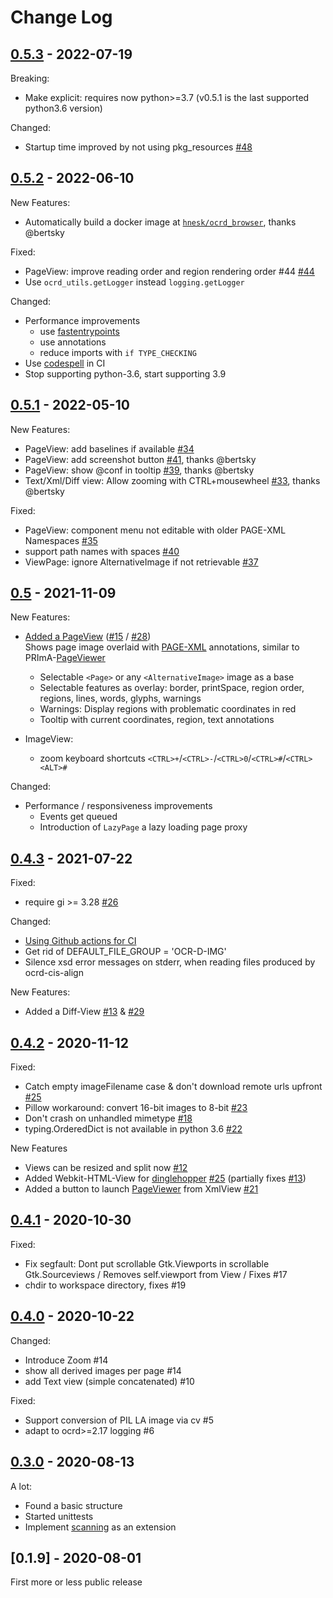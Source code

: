 # Change Log

<!-- 
## [Unreleased](../../compare/v0.5.3...master)
-->

## [0.5.3](../../compare/v0.5.2...v0.5.3) - 2022-07-19

Breaking: 
 * Make explicit: requires now python>=3.7 (v0.5.1 is the last supported python3.6 version)

Changed:
 * Startup time improved by not using pkg_resources [#48](../../pull/48)  


## [0.5.2](../../compare/v0.5.1...v0.5.2) - 2022-06-10

New Features:
 * Automatically build a docker image at [`hnesk/ocrd_browser`](https://hub.docker.com/r/hnesk/ocrd_browser), thanks @bertsky 

Fixed:
 * PageView: improve reading order and region rendering order #44 [#44](../../issues/44)
 * Use `ocrd_utils.getLogger` instead `logging.getLogger` 

Changed:
 * Performance improvements 
   * use [fastentrypoints](https://github.com/ninjaaron/fast-entry_points)
   * use annotations
   * reduce imports with `if TYPE_CHECKING` 
 * Use [codespell](https://github.com/codespell-project/codespell) in CI
 * Stop supporting python-3.6, start supporting 3.9

## [0.5.1](../../compare/v0.5...v0.5.1) - 2022-05-10

New Features:
 * PageView: add baselines if available  [#34](../../issues/34)
 * PageView: add screenshot button  [#41](../../pull/41), thanks @bertsky
 * PageView: show @conf in tooltip [#39](../../pull/39), thanks @bertsky
 * Text/Xml/Diff view: Allow zooming with CTRL+mousewheel [#33](../../pull/33), thanks @bertsky

Fixed:
 * PageView: component menu not editable with older PAGE-XML Namespaces [#35](../../issues/35)
 * support path names with spaces [#40](../../issues/40)
 * ViewPage: ignore AlternativeImage if not retrievable [#37](../../issues/37)


## [0.5](../../compare/v0.4.3...v0.5) - 2021-11-09

New Features:
* [Added a PageView](../../pull/30) ([#15](../../issues/15) / [#28](../../issues/28)) \
  Shows page image overlaid with [PAGE-XML](https://ocr-d.de/en/spec/page) annotations, similar to PRImA-[PageViewer](https://github.com/PRImA-Research-Lab/prima-page-viewer)
  * Selectable `<Page>` or any `<AlternativeImage>` image as a base   
  * Selectable features as overlay: border, printSpace, region order, regions, lines, words, glyphs, warnings
  * Warnings: Display regions with problematic coordinates in red
  * Tooltip with current coordinates, region, text annotations

* ImageView:
  * zoom keyboard shortcuts `<CTRL>+`/`<CTRL>-`/`<CTRL>0`/`<CTRL>#`/`<CTRL><ALT>#`

Changed:
* Performance / responsiveness improvements 
  * Events get queued 
  * Introduction of `LazyPage` a lazy loading page proxy


## [0.4.3](../../compare/v0.4.2...v0.4.3) - 2021-07-22 

Fixed: 
* require gi >= 3.28 [#26](../../pull/26)

Changed:
* [Using Github actions for CI](https://github.com/hnesk/browse-ocrd/actions/workflows/unittest.yml)
* Get rid of DEFAULT_FILE_GROUP = 'OCR-D-IMG'
* Silence xsd error messages on stderr, when reading files produced by ocrd-cis-align 

New Features:
* Added a Diff-View [#13](../../issues/13) & [#29](../../pull/29)

## [0.4.2](../../compare/v0.4.1...v0.4.2) - 2020-11-12 

Fixed: 

* Catch empty imageFilename case &  don't download remote urls upfront [#25](../../issues/25)  
* Pillow workaround: convert 16-bit images to 8-bit [#23](../../pull/23)
* Don't crash on unhandled mimetype [#18](../../issues/18)
* typing.OrderedDict is not available in python 3.6  [#22](../../issues/22)

New Features

* Views can be resized and split now [#12](../../issues/12) 
* Added Webkit-HTML-View for [dinglehopper](https://github.com/qurator-spk/dinglehopper) [#25](../../pull/25) (partially fixes [#13](../../issues/13))
* Added a button to launch [PageViewer](https://www.primaresearch.org/tools/PAGEViewer) from XmlView [#21](../../pull/21) 


## [0.4.1](../../compare/v0.4.0...v0.4.1) - 2020-10-30

Fixed:

* Fix segfault: Dont put scrollable Gtk.Viewports in scrollable Gtk.Sourceviews / Removes self.viewport from View / Fixes #17
* chdir to workspace directory, fixes #19

## [0.4.0](../../compare/v0.3.0...v0.4.0) - 2020-10-22

Changed:

* Introduce Zoom #14
* show all derived images per page #14
* add Text view (simple concatenated) #10 
  
Fixed:
*  Support conversion of PIL LA image via cv #5
*  adapt to ocrd>=2.17 logging #6 

## [0.3.0](../../compare/v0.1.9...v0.3.0) - 2020-08-13

A lot:
* Found a basic structure 
* Started unittests
* Implement [scanning](https://github.com/hnesk/browse-ocrd-physical-import) as an extension

## [0.1.9] - 2020-08-01

First more or less public release 



